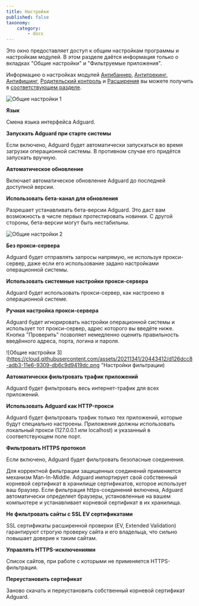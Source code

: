 ```yaml
---
title: Настройки
published: false
taxonomy:
    category:
        - docs
---
```


Это окно предоставляет доступ к общим настройкам программы и настройкам модулей. В этом разделе даётся информация только о вкладках "Общие настройки" и "Фильтруемые приложения".

Информацию о настройках модулей [Антибаннер](http://testkb.adguard.com/ru/windows/features/ad-blocker),  [Антитрекинг](http://testkb.adguard.com/ru/windows/features/stealth-mode), [Антифишинг](http://testkb.adguard.com/ru/windows/features/browsing-security),   [Родительский контроль](http://testkb.adguard.com/ru/windows/features/parental-control) и [Расширения](http://testkb.adguard.com/ru/windows/features/extensions) вы можете получить в [соответствующем разделе](http://testkb.adguard.com/ru/windows/features).

![Общие настройки 1](https://cloud.githubusercontent.com/assets/20211341/20443410/d1210208-adb3-11e6-9092-9067d8a434e7.png "Общие настройки, настройки обновлений")

**Язык**

Смена языка интерфейса Adguard.

**Запускать Adguard при старте системы**

Если включено, Adguard будет автоматически запускаться во время загрузки операционной системы. В противном случае его придётся запускать вручную.

**Автоматическое обновление**

Включает автоматическое обновление Adguard до последней доступной версии.

**Использовать бета-канал для обновления**

Разрешает устанавливать бета-версии Adguard. Это даст вам возможность в числе первых протестировать новинки. С другой стороны, бета-версии могут быть нестабильны.

![Общие настройки 2](https://cloud.githubusercontent.com/assets/20211341/20443411/d122eeb0-adb3-11e6-9292-2a519ddb0c91.png "Настройки прокси-сервера")

**Без прокси-сервера**

Adguard будет отправлять запросы напрямую, не используя прокси-сервер, даже если его использование задано настройками операционной системы.

**Использовать системные настройки прокси-сервера**

Adguard будет использовать прокси-сервер, как настроено в операционной системе.

**Ручная настройка прокси-сервера**

Adguard будет игнорировать настройки операционной системы и использует тот прокси-сервер, адрес которого вы введёте ниже. Кнопка "Проверить" позволяет немедленно оценить правильность введённого адреса, порта, логина и пароля.

![Общие настройки 3](https://cloud.githubusercontent.com/assets/20211341/20443412/d126dcc8-adb3-11e6-9309-db6c9d9419dc.png "Настройки фильтрации)

**Автоматически фильтровать трафик приложений**

Adguard будет фильтровать весь интернет-трафик для всех приложений.

**Использовать Adguard как HTTP-прокси**

Adguard будет фильтровать трафик только тех приложений, которые будут специально настроены. Приложения должны использовать локальный прокси (127.0.0.1 или localhost) и указанный в соответствующем поле порт.

**Фильтровать HTTPS протокол**

Если включено, Adguard будет фильтровать безопасные соединения. 

Для корректной фильтрации защищенных соединений применяется механизм Man-In-Middle. Adguard импортирует свой собственный корневой сертификат в хранилище сертификатов, которое использует ваш браузер. Если фильтрация https-соединений включена, Adguard автоматически определяет браузеры, установленные на вашем компьютере и устанавливает корневой сертификат в их хранилища.

**Не фильтровать сайты с SSL EV сертификатами**

SSL сертификаты расширенной проверки (EV, Extended Validation) гарантируют строгую проверку сайта и его владельца, что сильно повышает доверие к таким сайтам.

**Управлять HTTPS-исключениями**

Список сайтов, при работе с которыми не применяется HTTPS-фильтрация. 

**Переустановить сертификат**

Заново скачать и переустановить собственный корневой сертификат Adguard.